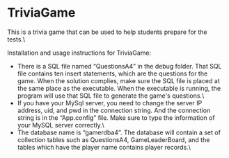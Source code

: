 # TriviaGame
This is a trivia game that can be used to help students prepare for the tests.\

Installation and usage instructions for TriviaGame:
- There is a SQL file named “QuestionsA4” in the debug folder. That SQL file contains ten insert
statements, which are the questions for the game. When the solution complies, make sure the
SQL file is placed at the same place as the executable. When the executable is running, the
program will use that SQL file to generate the game's questions.\
- If you have your MySql server, you need to change the server IP address, uid, and pwd in the
connection string. And the connection string is in the “App.config” file. Make sure to type the
information of your MySQL server correctly.\
- The database name is “gamerdba4”. The database will contain a set of collection tables such as
QuestionsA4, GameLeaderBoard, and the tables which have the player name contains player
records.\
